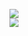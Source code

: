 [![](https://img.shields.io/badge/Made%20With-Github%20Spray-lightgrey.svg?style=for-the-badge&logo=github)](https://github.com/Annihil/github-spray#2057)  
[![](https://i.imgur.com/2DrTn0Z.gif)](https://github.com/Annihil/github-spray)